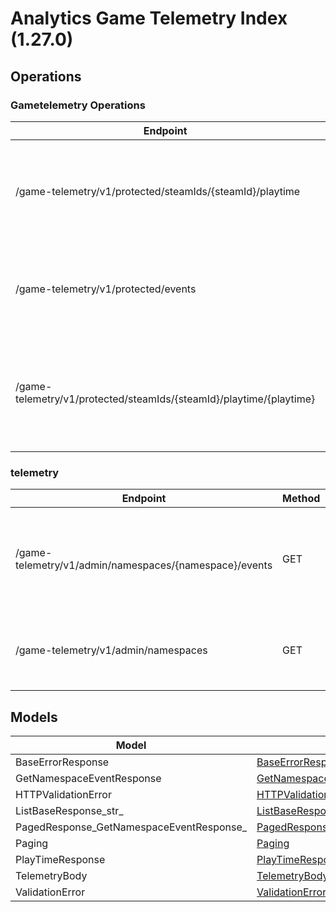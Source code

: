 [//]: # (<< Code generated. DO NOT EDIT!)

[//]: # (<< template file: doc-index.j2)

# Analytics Game Telemetry Index (1.27.0)


## Operations

### Gametelemetry Operations
| Endpoint | Method | ID | Deprecated | Class | Wrapper | Example |
|---|---|---|---|---|---|---|
| /game-telemetry/v1/protected/steamIds/{steamId}/playtime | GET | protected_get_playtime_game_telemetry_v1_protected_steamIds__steamId__playtime_get | `false` | [ProtectedGetPlaytimeGameTelemetryV1ProtectedSteamIdsSteamIdPlaytimeGet](../../src/services/gametelemetry/accelbyte_py_sdk/api/gametelemetry/operations/gametelemetry_operations/protected_get_playtime__9a0e17.py) | [protected_get_playtime_game_telemetry_v1_protected_steam_ids_steam_id_playtime_get](../../src/services/gametelemetry/accelbyte_py_sdk/api/gametelemetry/wrappers/_gametelemetry_operations.py) | [accelbyte_py_sdk_cli gametelemetry-protected-get-playtime-game-telemetry-v1-protected-steam-ids-steam-id-playtime-get](../../samples/cli/accelbyte_py_sdk_cli/gametelemetry/_protected_get_playtime_game_telemetry_v1_protected_steam_ids_steam_id_playtime_get.py) |
| /game-telemetry/v1/protected/events | POST | protected_save_events_game_telemetry_v1_protected_events_post | `false` | [ProtectedSaveEventsGameTelemetryV1ProtectedEventsPost](../../src/services/gametelemetry/accelbyte_py_sdk/api/gametelemetry/operations/gametelemetry_operations/protected_save_events_g_832bbb.py) | [protected_save_events_game_telemetry_v1_protected_events_post](../../src/services/gametelemetry/accelbyte_py_sdk/api/gametelemetry/wrappers/_gametelemetry_operations.py) | [accelbyte_py_sdk_cli gametelemetry-protected-save-events-game-telemetry-v1-protected-events-post](../../samples/cli/accelbyte_py_sdk_cli/gametelemetry/_protected_save_events_game_telemetry_v1_protected_events_post.py) |
| /game-telemetry/v1/protected/steamIds/{steamId}/playtime/{playtime} | PUT | protected_update_playtime_game_telemetry_v1_protected_steamIds__steamId__playtime__playtime__put | `false` | [ProtectedUpdatePlaytimeGameTelemetryV1ProtectedSteamIdsSteamIdPlaytimePlaytimePut](../../src/services/gametelemetry/accelbyte_py_sdk/api/gametelemetry/operations/gametelemetry_operations/protected_update_playti_4b5b85.py) | [protected_update_playtime_game_telemetry_v1_protected_steam_ids_steam_id_playtime_playtime_put](../../src/services/gametelemetry/accelbyte_py_sdk/api/gametelemetry/wrappers/_gametelemetry_operations.py) | [accelbyte_py_sdk_cli gametelemetry-protected-update-playtime-game-telemetry-v1-protected-steam-ids-steam-id-playtime-playtime-put](../../samples/cli/accelbyte_py_sdk_cli/gametelemetry/_protected_update_playtime_game_telemetry_v1_protected_steam_ids_steam_id_playtime_playtime_put.py) |

### telemetry
| Endpoint | Method | ID | Deprecated | Class | Wrapper | Example |
|---|---|---|---|---|---|---|
| /game-telemetry/v1/admin/namespaces/{namespace}/events | GET | get_events_game_telemetry_v1_admin_namespaces__namespace__events_get | `false` | [GetEventsGameTelemetryV1AdminNamespacesNamespaceEventsGet](../../src/services/gametelemetry/accelbyte_py_sdk/api/gametelemetry/operations/telemetry/get_events_game_telemet_b2983d.py) | [get_events_game_telemetry_v1_admin_namespaces_namespace_events_get](../../src/services/gametelemetry/accelbyte_py_sdk/api/gametelemetry/wrappers/_telemetry.py) | [accelbyte_py_sdk_cli gametelemetry-get-events-game-telemetry-v1-admin-namespaces-namespace-events-get](../../samples/cli/accelbyte_py_sdk_cli/gametelemetry/_get_events_game_telemetry_v1_admin_namespaces_namespace_events_get.py) |
| /game-telemetry/v1/admin/namespaces | GET | get_namespaces_game_telemetry_v1_admin_namespaces_get | `false` | [GetNamespacesGameTelemetryV1AdminNamespacesGet](../../src/services/gametelemetry/accelbyte_py_sdk/api/gametelemetry/operations/telemetry/get_namespaces_game_tel_1106fd.py) | [get_namespaces_game_telemetry_v1_admin_namespaces_get](../../src/services/gametelemetry/accelbyte_py_sdk/api/gametelemetry/wrappers/_telemetry.py) | [accelbyte_py_sdk_cli gametelemetry-get-namespaces-game-telemetry-v1-admin-namespaces-get](../../samples/cli/accelbyte_py_sdk_cli/gametelemetry/_get_namespaces_game_telemetry_v1_admin_namespaces_get.py) |


## Models
| Model | Class |
|---|---|
| BaseErrorResponse | [BaseErrorResponse](../../src/services/gametelemetry/accelbyte_py_sdk/api/gametelemetry/models/base_error_response.py) |
| GetNamespaceEventResponse | [GetNamespaceEventResponse](../../src/services/gametelemetry/accelbyte_py_sdk/api/gametelemetry/models/get_namespace_event_response.py) |
| HTTPValidationError | [HTTPValidationError](../../src/services/gametelemetry/accelbyte_py_sdk/api/gametelemetry/models/http_validation_error.py) |
| ListBaseResponse_str_ | [ListBaseResponseStr](../../src/services/gametelemetry/accelbyte_py_sdk/api/gametelemetry/models/list_base_response_str.py) |
| PagedResponse_GetNamespaceEventResponse_ | [PagedResponseGetNamespaceEventResponse](../../src/services/gametelemetry/accelbyte_py_sdk/api/gametelemetry/models/paged_response_get_namespace_event_response.py) |
| Paging | [Paging](../../src/services/gametelemetry/accelbyte_py_sdk/api/gametelemetry/models/paging.py) |
| PlayTimeResponse | [PlayTimeResponse](../../src/services/gametelemetry/accelbyte_py_sdk/api/gametelemetry/models/play_time_response.py) |
| TelemetryBody | [TelemetryBody](../../src/services/gametelemetry/accelbyte_py_sdk/api/gametelemetry/models/telemetry_body.py) |
| ValidationError | [ValidationError](../../src/services/gametelemetry/accelbyte_py_sdk/api/gametelemetry/models/validation_error.py) |
